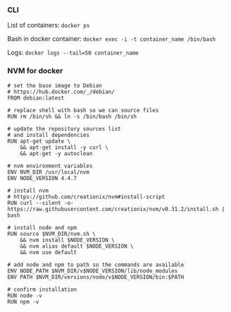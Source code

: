 ### CLI

List of containers: ```docker ps```

Bash in docker container: ```docker exec -i -t container_name /bin/bash```

Logs: ```docker logs --tail=50 container_name```

### NVM for docker

```
# set the base image to Debian
# https://hub.docker.com/_/debian/
FROM debian:latest

# replace shell with bash so we can source files
RUN rm /bin/sh && ln -s /bin/bash /bin/sh

# update the repository sources list
# and install dependencies
RUN apt-get update \
    && apt-get install -y curl \
    && apt-get -y autoclean

# nvm environment variables
ENV NVM_DIR /usr/local/nvm
ENV NODE_VERSION 4.4.7

# install nvm
# https://github.com/creationix/nvm#install-script
RUN curl --silent -o- https://raw.githubusercontent.com/creationix/nvm/v0.31.2/install.sh | bash

# install node and npm
RUN source $NVM_DIR/nvm.sh \
    && nvm install $NODE_VERSION \
    && nvm alias default $NODE_VERSION \
    && nvm use default

# add node and npm to path so the commands are available
ENV NODE_PATH $NVM_DIR/v$NODE_VERSION/lib/node_modules
ENV PATH $NVM_DIR/versions/node/v$NODE_VERSION/bin:$PATH

# confirm installation
RUN node -v
RUN npm -v
```
